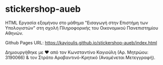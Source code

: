 # stickershop-aueb

HTML Εργασία εξαμήνου στο μάθημα "Εισαγωγή στην Επιστήμη των Υπολογιστών" στη σχολή Πληροφορικής του Οικονομικού Πανεπιστημίου Αθηνών.

Github Pages URL: https://kayioulis.github.io/stickershop-aueb/index.html

Δημιουργήθηκε με ❤ από τον Κωνσταντίνο Καγιούλη (Αρ. Μητρώου: 3190066) & τον Στράτο Αραβαντινό-Κρητικό (Αναμένεται Μετεγγραφή).
